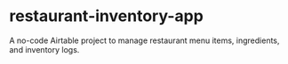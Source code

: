 # restaurant-inventory-app
A no-code Airtable project to manage restaurant menu items, ingredients, and inventory logs.
